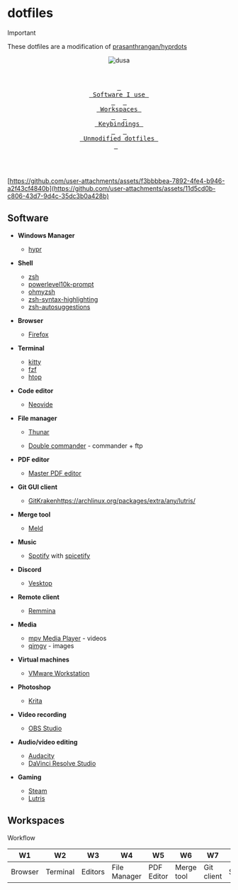 # dotfiles

> [!IMPORTANT]
> These dotfiles are a modification of [prasanthrangan/hyprdots](https://github.com/prasanthrangan/hyprdots)

<div align="center">
  
![dusa](https://github.com/user-attachments/assets/cb43197e-1543-489c-8bc2-197c9fc07f83)

<br>

<a href="#software"><kbd> <br> Software I use <br> </kbd></a>&ensp;&ensp;
<a href="#workspaces"><kbd> <br> Workspaces <br> </kbd></a>&ensp;&ensp;
<a href="#keybindings"><kbd> <br> Keybindings <br> </kbd></a>&ensp;&ensp;
<a href="https://github.com/prasanthrangan/hyprdots"><kbd> <br> Unmodified dotfiles <br> </kbd></a>&ensp;&ensp;

</div><br><br>

[https://github.com/user-attachments/assets/f3bbbbea-7892-4fe4-b946-a2f43cf4840b](https://github.com/user-attachments/assets/11d5cd0b-c806-43d7-9d4c-35dc3b0a428b)

## Software

- **Windows Manager**

  - [hypr](https://github.com/hyprwm/Hypr)

- **Shell**

  - [zsh](https://github.com/zsh-users/zsh)
  - [powerlevel10k-prompt](https://github.com/romkatv/powerlevel10k)
  - [ohmyzsh](https://github.com/ohmyzsh/ohmyzsh)
  - [zsh-syntax-highlighting](https://github.com/zsh-users/zsh-syntax-highlighting)
  - [zsh-autosuggestions](https://github.com/zsh-users/zsh-autosuggestions)

- **Browser**

  - [Firefox](https://archlinux.org/packages/extra/x86_64/firefox/)

- **Terminal**

  - [kitty](https://github.com/kovidgoyal/kitty)
  - [fzf](https://github.com/junegunn/fzf)
  - [htop](https://github.com/htop-dev/htop/)

- **Code editor**

  - [Neovide](https://github.com/neovide/neovide)

- **File manager**

  - [Thunar](https://github.com/xfce-mirror/thunar)

  - [Double commander](https://github.com/doublecmd/doublecmd) - commander + ftp

- **PDF editor**

  - [Master PDF editor](https://aur.archlinux.org/packages/masterpdfeditor)

- **Git GUI client**

  - [GitKraken](https://aur.archlinux.org/packages/gitkraken)https://archlinux.org/packages/extra/any/lutris/

- **Merge tool**

  - [Meld](https://github.com/GNOME/meld)

- **Music**

  - [Spotify](https://aur.archlinux.org/packages/spotify) with [spicetify](https://github.com/spicetify/cli)

- **Discord**

  - [Vesktop](https://github.com/Vencord/Vesktop)

- **Remote client**

  - [Remmina](https://github.com/FreeRDP/Remmina)

- **Media**

  - [mpv Media Player](https://archlinux.org/packages/extra/x86_64/mpv/) - videos
  - [qimgv](https://github.com/easymodo/qimgv) - images

- **Virtual machines**

  - [VMware Workstation](https://aur.archlinux.org/packages/vmware-workstation)

- **Photoshop**

  - [Krita](https://github.com/KDE/krita)

- **Video recording**

  - [OBS Studio](https://github.com/obsproject/obs-studio)

- **Audio/video editing**

  - [Audacity](https://github.com/audacity/audacity)
  - [DaVinci Resolve Studio](https://aur.archlinux.org/packages/davinci-resolve-studio)
 
- **Gaming**

  - [Steam](https://archlinux.org/packages/multilib/x86_64/steam-native-runtime/)
  - [Lutris](https://archlinux.org/packages/extra/any/lutris/)

## Workspaces

Workflow

| W1  | W2                                                  | W3  | W4                                                  | W5                                           | W6                                                  | W7                                                                            | W8  | W9  | W10   |
| --- | --------------------------------------------------- | --- | --------------------------------------------------- | -------------------------------------------- | --------------------------------------------------- | ----------------------------------------------------------------------------- | --- | --- | ----- |
| Browser | Terminal | Editors | File Manager | PDF Editor | Merge tool | Git client |  Spotify | Remote client | Misc. |
